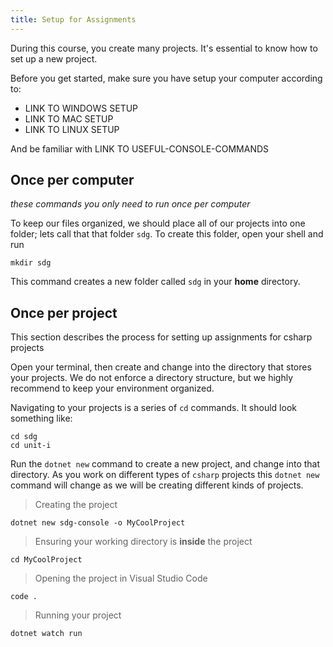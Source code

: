 ```yaml
---
title: Setup for Assignments
---
```


During this course, you create many projects. It's essential to know how to set
up a new project.

Before you get started, make sure you have setup your computer according to:

- LINK TO WINDOWS SETUP
- LINK TO MAC SETUP
- LINK TO LINUX SETUP

And be familiar with LINK TO USEFUL-CONSOLE-COMMANDS

## Once per computer

_these commands you only need to run once per computer_

To keep our files organized, we should place all of our projects into one
folder; lets call that that folder `sdg`. To create this folder, open your shell
and run

```shell
mkdir sdg
```

This command creates a new folder called `sdg` in your **home** directory.

## Once per project

This section describes the process for setting up assignments for csharp
projects

Open your terminal, then create and change into the directory that stores your
projects. We do not enforce a directory structure, but we highly recommend to
keep your environment organized.

Navigating to your projects is a series of `cd` commands. It should look
something like:

```shell
cd sdg
cd unit-i
```

Run the `dotnet new` command to create a new project, and change into that
directory. As you work on different types of `csharp` projects this `dotnet new`
command will change as we will be creating different kinds of projects.

> Creating the project

```shell
dotnet new sdg-console -o MyCoolProject
```

> Ensuring your working directory is **inside** the project

```shell
cd MyCoolProject
```

> Opening the project in Visual Studio Code

```shell
code .
```

> Running your project

```shell
dotnet watch run
```
